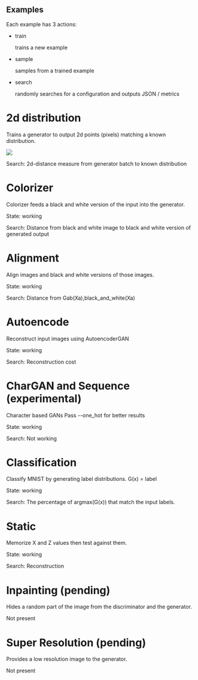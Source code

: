 Examples
--------

Each example has 3 actions:

* train
  
  trains a new example

* sample

  samples from a trained example

* search
  
  randomly searches for a configuration and outputs JSON / metrics


2d distribution
===================

Trains a generator to output 2d points (pixels) matching a known distribution.

![](https://j.gifs.com/NxRKnD.gif)

Search:  2d-distance measure from generator batch to known distribution

Colorizer 
=========

Colorizer feeds a black and white version of the input into the generator.

State: working

Search:  Distance from black and white image to black and white version of generated output

Alignment
=========

Align images and black and white versions of those images.

State: working

Search:  Distance from Gab(Xa),black_and_white(Xa)

Autoencode
==========

Reconstruct input images using AutoencoderGAN

State: working

Search: Reconstruction cost

CharGAN and Sequence (experimental)
===================================

Character based GANs
Pass --one_hot for better results

State: working

Search: Not working

Classification
==============

Classify MNIST by generating label distributions.  G(x) = label

State: working

Search:  The percentage of argmax(G(x)) that match the input labels.

Static
======

Memorize X and Z values then test against them.

State: working

Search: Reconstruction

Inpainting (pending)
==========

Hides a random part of the image from the discriminator and the generator.

Not present

Super Resolution (pending)
================

Provides a low resolution image to the generator.

Not present
